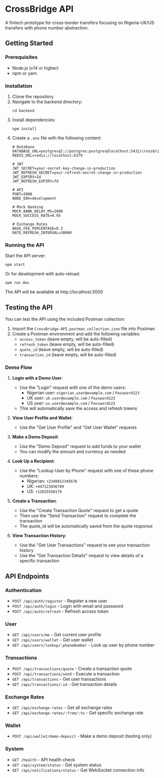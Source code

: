 # CrossBridge API

A fintech prototype for cross-border transfers focusing on Nigeria-UK/US transfers with phone number abstraction.

## Getting Started

### Prerequisites

- Node.js (v14 or higher)
- npm or yarn

### Installation

1. Clone the repository
2. Navigate to the backend directory:
   ```
   cd backend
   ```
3. Install dependencies:
   ```
   npm install
   ```
4. Create a `.env` file with the following content:
   ```
   # Database
   DATABASE_URL=postgresql://postgres:postgres@localhost:5432/crossbridge
   REDIS_URL=redis://localhost:6379
   
   # JWT
   JWT_SECRET=your-secret-key-change-in-production
   JWT_REFRESH_SECRET=your-refresh-secret-change-in-production
   JWT_EXPIRY=1d
   JWT_REFRESH_EXPIRY=7d
   
   # API
   PORT=3000
   NODE_ENV=development
   
   # Mock Banking
   MOCK_BANK_DELAY_MS=2000
   MOCK_SUCCESS_RATE=0.95
   
   # Exchange Rates
   BASE_FEE_PERCENTAGE=0.3
   RATE_REFRESH_INTERVAL=30000
   ```

### Running the API

Start the API server:

```
npm start
```

Or for development with auto-reload:

```
npm run dev
```

The API will be available at http://localhost:3000

## Testing the API

You can test the API using the included Postman collection:

1. Import the `CrossBridge-API.postman_collection.json` file into Postman
2. Create a Postman environment and add the following variables:
   - `access_token` (leave empty, will be auto-filled)
   - `refresh_token` (leave empty, will be auto-filled)
   - `quote_id` (leave empty, will be auto-filled)
   - `transaction_id` (leave empty, will be auto-filled)

### Demo Flow

1. **Login with a Demo User**:
   - Use the "Login" request with one of the demo users:
     - Nigerian user: `nigerian.user@example.com` / `Password123`
     - UK user: `uk.user@example.com` / `Password123`
     - US user: `us.user@example.com` / `Password123`
   - This will automatically save the access and refresh tokens

2. **View User Profile and Wallet**:
   - Use the "Get User Profile" and "Get User Wallet" requests

3. **Make a Demo Deposit**:
   - Use the "Demo Deposit" request to add funds to your wallet
   - You can modify the amount and currency as needed

4. **Look Up a Recipient**:
   - Use the "Lookup User by Phone" request with one of these phone numbers:
     - Nigerian: `+2348012345678`
     - UK: `+447123456789`
     - US: `+12025550179`

5. **Create a Transaction**:
   - Use the "Create Transaction Quote" request to get a quote
   - Then use the "Send Transaction" request to complete the transaction
   - The quote_id will be automatically saved from the quote response

6. **View Transaction History**:
   - Use the "Get User Transactions" request to see your transaction history
   - Use the "Get Transaction Details" request to view details of a specific transaction

## API Endpoints

### Authentication
- `POST /api/auth/register` - Register a new user
- `POST /api/auth/login` - Login with email and password
- `POST /api/auth/refresh` - Refresh access token

### User
- `GET /api/users/me` - Get current user profile
- `GET /api/users/wallet` - Get user wallet
- `GET /api/users/lookup/:phoneNumber` - Look up user by phone number

### Transactions
- `POST /api/transactions/quote` - Create a transaction quote
- `POST /api/transactions/send` - Execute a transaction
- `GET /api/transactions` - Get user transactions
- `GET /api/transactions/:id` - Get transaction details

### Exchange Rates
- `GET /api/exchange-rates` - Get all exchange rates
- `GET /api/exchange-rates/:from/:to` - Get specific exchange rate

### Wallet
- `POST /api/wallet/demo-deposit` - Make a demo deposit (testing only)

### System
- `GET /health` - API health check
- `GET /api/system/status` - Get system status
- `GET /api/notifications/status` - Get WebSocket connection info 